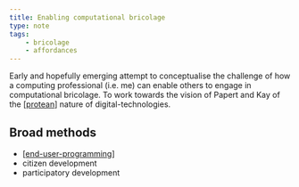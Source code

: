 ```yaml
---
title: Enabling computational bricolage 
type: note
tags:
    - bricolage
    - affordances
---
```




Early and hopefully emerging attempt to conceptualise the challenge of how a computing professional (i.e. me) can enable others to engage in computational bricolage. To work towards the vision of Papert and Kay of the [[protean]] nature of digital-technologies.

## Broad methods 

- [[end-user-programming]]
- citizen development
- participatory development


[//begin]: # "Autogenerated link references for markdown compatibility"
[protean]: ../concepts/protean "Protean"
[end-user-programming]: end-user-programming "End-user programming"
[//end]: # "Autogenerated link references"